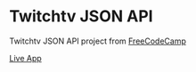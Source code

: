 # Twitchtv JSON API
Twitchtv JSON API project from [FreeCodeCamp](https://www.freecodecamp.com/challenges/use-the-twitchtv-json-api)

[Live App](https://mysterious-tor-92989.herokuapp.com/)
